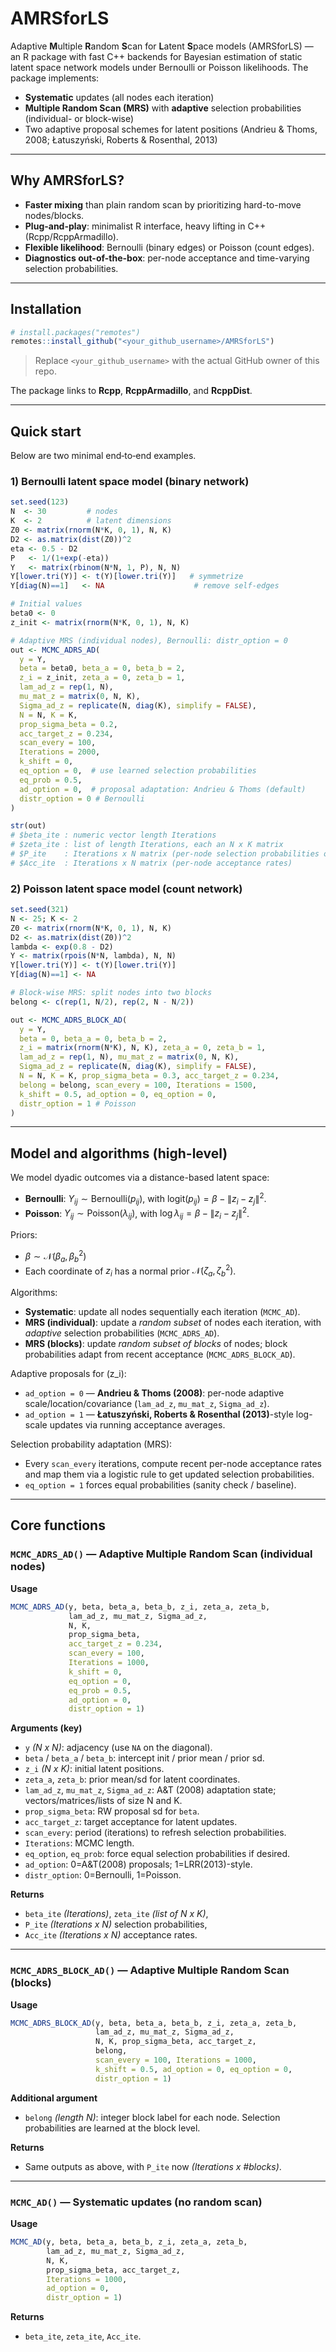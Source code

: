 # AMRSforLS

Adaptive **M**ultiple **R**andom **S**can for **L**atent **S**pace models (AMRSforLS) — an R package with fast C++ backends for Bayesian estimation of static latent space network models under Bernoulli or Poisson likelihoods. The package implements:

- **Systematic** updates (all nodes each iteration)
- **Multiple Random Scan (MRS)** with **adaptive** selection probabilities (individual- or block-wise)
- Two adaptive proposal schemes for latent positions (Andrieu & Thoms, 2008; Łatuszyński, Roberts & Rosenthal, 2013)

---

## Why AMRSforLS?
- **Faster mixing** than plain random scan by prioritizing hard-to-move nodes/blocks.
- **Plug-and-play**: minimalist R interface, heavy lifting in C++ (Rcpp/RcppArmadillo).
- **Flexible likelihood**: Bernoulli (binary edges) or Poisson (count edges).
- **Diagnostics out-of-the-box**: per-node acceptance and time-varying selection probabilities.

---

## Installation

```r
# install.packages("remotes")
remotes::install_github("<your_github_username>/AMRSforLS")
```

> Replace `<your_github_username>` with the actual GitHub owner of this repo.

The package links to **Rcpp**, **RcppArmadillo**, and **RcppDist**.

---

## Quick start

Below are two minimal end‑to‑end examples.

### 1) Bernoulli latent space model (binary network)

```r
set.seed(123)
N  <- 30         # nodes
K  <- 2          # latent dimensions
Z0 <- matrix(rnorm(N*K, 0, 1), N, K)
D2 <- as.matrix(dist(Z0))^2
eta <- 0.5 - D2
P   <- 1/(1+exp(-eta))
Y   <- matrix(rbinom(N*N, 1, P), N, N)
Y[lower.tri(Y)] <- t(Y)[lower.tri(Y)]   # symmetrize
Y[diag(N)==1]   <- NA                    # remove self-edges

# Initial values
beta0 <- 0
z_init <- matrix(rnorm(N*K, 0, 1), N, K)

# Adaptive MRS (individual nodes), Bernoulli: distr_option = 0
out <- MCMC_ADRS_AD(
  y = Y,
  beta = beta0, beta_a = 0, beta_b = 2,
  z_i = z_init, zeta_a = 0, zeta_b = 1,
  lam_ad_z = rep(1, N),
  mu_mat_z = matrix(0, N, K),
  Sigma_ad_z = replicate(N, diag(K), simplify = FALSE),
  N = N, K = K,
  prop_sigma_beta = 0.2,
  acc_target_z = 0.234,
  scan_every = 100,
  Iterations = 2000,
  k_shift = 0,
  eq_option = 0,  # use learned selection probabilities
  eq_prob = 0.5,
  ad_option = 0,  # proposal adaptation: Andrieu & Thoms (default)
  distr_option = 0 # Bernoulli
)

str(out)
# $beta_ite : numeric vector length Iterations
# $zeta_ite : list of length Iterations, each an N x K matrix
# $P_ite    : Iterations x N matrix (per-node selection probabilities over time)
# $Acc_ite  : Iterations x N matrix (per-node acceptance rates)
```

### 2) Poisson latent space model (count network)

```r
set.seed(321)
N <- 25; K <- 2
Z0 <- matrix(rnorm(N*K, 0, 1), N, K)
D2 <- as.matrix(dist(Z0))^2
lambda <- exp(0.8 - D2)
Y <- matrix(rpois(N*N, lambda), N, N)
Y[lower.tri(Y)] <- t(Y)[lower.tri(Y)]
Y[diag(N)==1] <- NA

# Block-wise MRS: split nodes into two blocks
belong <- c(rep(1, N/2), rep(2, N - N/2))

out <- MCMC_ADRS_BLOCK_AD(
  y = Y,
  beta = 0, beta_a = 0, beta_b = 2,
  z_i = matrix(rnorm(N*K), N, K), zeta_a = 0, zeta_b = 1,
  lam_ad_z = rep(1, N), mu_mat_z = matrix(0, N, K),
  Sigma_ad_z = replicate(N, diag(K), simplify = FALSE),
  N = N, K = K, prop_sigma_beta = 0.3, acc_target_z = 0.234,
  belong = belong, scan_every = 100, Iterations = 1500,
  k_shift = 0.5, ad_option = 0, eq_option = 0,
  distr_option = 1 # Poisson
)
```

---

## Model and algorithms (high-level)
We model dyadic outcomes via a distance-based latent space:

- **Bernoulli**:  $Y_{ij} \sim \text{Bernoulli}(p_{ij})$, with $\text{logit}(p_{ij}) = \beta - \lVert z_i - z_j \rVert^2$.
- **Poisson**:   $Y_{ij} \sim \text{Poisson}(\lambda_{ij})$, with $\log \lambda_{ij} = \beta - \lVert z_i - z_j \rVert^2$.

Priors:
- $\beta \sim \mathcal{N}(\beta_a, \beta_b^2)$
- Each coordinate of $z_i$ has a normal prior $\mathcal{N}(\zeta_a, \zeta_b^2)$.

Algorithms:
- **Systematic**: update all nodes sequentially each iteration (`MCMC_AD`).
- **MRS (individual)**: update a *random subset* of nodes each iteration, with *adaptive* selection probabilities (`MCMC_ADRS_AD`).
- **MRS (blocks)**: update *random subset of blocks* of nodes; block probabilities adapt from recent acceptance (`MCMC_ADRS_BLOCK_AD`).

Adaptive proposals for \(z_i\):
- `ad_option = 0` — **Andrieu & Thoms (2008)**: per-node adaptive scale/location/covariance (`lam_ad_z`, `mu_mat_z`, `Sigma_ad_z`).
- `ad_option = 1` — **Łatuszyński, Roberts & Rosenthal (2013)**-style log-scale updates via running acceptance averages.

Selection probability adaptation (MRS):
- Every `scan_every` iterations, compute recent per-node acceptance rates and map them via a logistic rule to get updated selection probabilities.
- `eq_option = 1` forces equal probabilities (sanity check / baseline).

---

## Core functions

### `MCMC_ADRS_AD()` — Adaptive Multiple Random Scan (individual nodes)
**Usage**
```r
MCMC_ADRS_AD(y, beta, beta_a, beta_b, z_i, zeta_a, zeta_b,
             lam_ad_z, mu_mat_z, Sigma_ad_z,
             N, K,
             prop_sigma_beta,
             acc_target_z = 0.234,
             scan_every = 100,
             Iterations = 1000,
             k_shift = 0,
             eq_option = 0,
             eq_prob = 0.5,
             ad_option = 0,
             distr_option = 1)
```
**Arguments (key)**
- `y` *(N x N)*: adjacency (use `NA` on the diagonal).
- `beta` / `beta_a` / `beta_b`: intercept init / prior mean / prior sd.
- `z_i` *(N x K)*: initial latent positions.
- `zeta_a`, `zeta_b`: prior mean/sd for latent coordinates.
- `lam_ad_z`, `mu_mat_z`, `Sigma_ad_z`: A&T (2008) adaptation state; vectors/matrices/lists of size N and K.
- `prop_sigma_beta`: RW proposal sd for `beta`.
- `acc_target_z`: target acceptance for latent updates.
- `scan_every`: period (iterations) to refresh selection probabilities.
- `Iterations`: MCMC length.
- `eq_option`, `eq_prob`: force equal selection probabilities if desired.
- `ad_option`: 0=A&T(2008) proposals; 1=LRR(2013)-style.
- `distr_option`: 0=Bernoulli, 1=Poisson.

**Returns**
- `beta_ite` *(Iterations)*, `zeta_ite` *(list of N x K)*,
- `P_ite` *(Iterations x N)* selection probabilities,
- `Acc_ite` *(Iterations x N)* acceptance rates.

---

### `MCMC_ADRS_BLOCK_AD()` — Adaptive Multiple Random Scan (blocks)
**Usage**
```r
MCMC_ADRS_BLOCK_AD(y, beta, beta_a, beta_b, z_i, zeta_a, zeta_b,
                   lam_ad_z, mu_mat_z, Sigma_ad_z,
                   N, K, prop_sigma_beta, acc_target_z,
                   belong,
                   scan_every = 100, Iterations = 1000,
                   k_shift = 0.5, ad_option = 0, eq_option = 0,
                   distr_option = 1)
```
**Additional argument**
- `belong` *(length N)*: integer block label for each node. Selection probabilities are learned at the block level.

**Returns**
- Same outputs as above, with `P_ite` now *(Iterations x #blocks)*.

---

### `MCMC_AD()` — Systematic updates (no random scan)
**Usage**
```r
MCMC_AD(y, beta, beta_a, beta_b, z_i, zeta_a, zeta_b,
        lam_ad_z, mu_mat_z, Sigma_ad_z,
        N, K,
        prop_sigma_beta, acc_target_z,
        Iterations = 1000,
        ad_option = 0,
        distr_option = 1)
```
**Returns**
- `beta_ite`, `zeta_ite`, `Acc_ite`.

